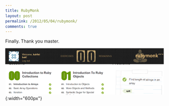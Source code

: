 ```yaml
---
title: RubyMonk
layout: post
permalink: /2012/05/04/rubymonk/
comments: true
---
```

Finally. Thank you master.

![rubymonk](/images/rubymonk.png){:width="600px"}